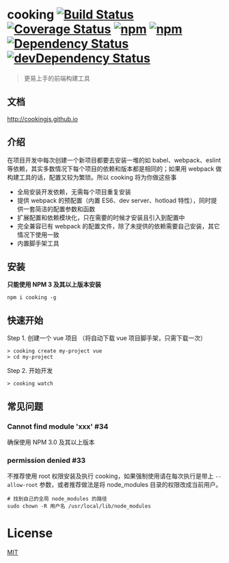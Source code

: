 # cooking [![Build Status](https://travis-ci.org/ElemeFE/cooking.svg?branch=master)](https://travis-ci.org/ElemeFE/cooking) [![Coverage Status](https://coveralls.io/repos/github/ElemeFE/cooking/badge.svg?branch=master)](https://coveralls.io/github/ElemeFE/cooking?branch=master) [![npm](https://img.shields.io/npm/dm/cooking.svg?maxAge=2592000)](https://www.npmjs.com/package/cooking) [![npm](https://img.shields.io/npm/v/cooking.svg?maxAge=3600)](https://www.npmjs.com/package/cooking)[![Dependency Status](https://david-dm.org/elemefe/cooking.svg)](https://david-dm.org/elemefe/cooking)[![devDependency Status](https://david-dm.org/elemefe/cooking/dev-status.svg)](https://david-dm.org/elemefe/cooking#info=devDependencies)

> 更易上手的前端构建工具

## 文档
http://cookingjs.github.io

## 介绍
在项目开发中每次创建一个新项目都要去安装一堆的如 babel、webpack、eslint 等依赖，其实多数情况下每个项目的依赖和版本都是相同的；如果用 webpack 做构建工具的话，配置又较为繁琐。所以 cooking 将为你做这些事

- 全局安装开发依赖，无需每个项目重复安装
- 提供 webpack 的预配置（内置 ES6、dev server、hotload 特性），同时提供一套简洁的配置参数和函数
- 扩展配置和依赖模块化，只在需要的时候才安装且引入到配置中
- 完全兼容已有 webpack 的配置文件，除了未提供的依赖需要自己安装，其它情况下使用一致
- 内置脚手架工具


## 安装
**只能使用 NPM 3 及其以上版本安装**

```shell
npm i cooking -g
```

## 快速开始
Step 1. 创建一个 vue 项目 （将自动下载 vue 项目脚手架，只需下载一次）
```shell
> cooking create my-project vue
> cd my-project
```

Step 2. 开始开发
```shell
> cooking watch
```

## 常见问题

### Cannot find module 'xxx' #34

确保使用 NPM 3.0 及其以上版本

### permission denied #33

不推荐使用 root 权限安装及执行 cooking，如果强制使用请在每次执行是带上 `--allow-root` 参数，或者推荐做法是将 node_modules 目录的权限改成当前用户。

```shell
# 找到自己的全局 node_modules 的路径
sudo chown -R 用户名 /usr/local/lib/node_modules
```

# License
[MIT](https://github.com/ElemeFE/cooking/LICENSE)
